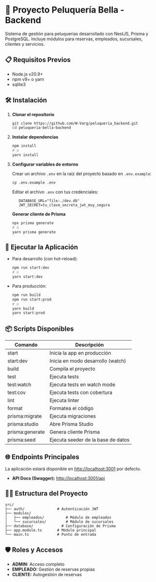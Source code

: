 # 🚀 Proyecto Peluquería Bella - Backend

Sistema de gestión para peluquerías desarrollado con NestJS, Prisma y PostgreSQL. Incluye módulos para reservas, empleados, sucursales, clientes y servicios.

## 📋 Requisitos Previos

- Node.js v20.9+
- npm v9+ o yarn
- sqlite3

## 🛠 Instalación

1. **Clonar el repositorio**

   ```bash
   git clone https://github.com/W-Varg/peluqueria_backend.git
   cd peluqueria-bella-backend
   ```

2. **Instalar dependencias**

   ```bash
   npm install
   # o
   yarn install
   ```

3. **Configurar variables de entorno**

   Crear un archivo `.env` en la raíz del proyecto basado en `.env.example`:

   ```bash
   cp .env.example .env
   ```

   Editar el archivo `.env` con tus credenciales:

   ```env
      DATABASE_URL="file:./dev.db"
      JWT_SECRET=tu_clave_secreta_jwt_muy_segura

   ```

   **Generar cliente de Prisma**

      ```bash
      npx prisma generate
      # o
      yarn prisma generate
      ```


## 🚀 Ejecutar la Aplicación

- Para desarrollo (con hot-reload):

   ```bash
   npm run start:dev
   # o
   yarn start:dev
   ```

- Para producción:

   ```bash
   npm run build
   npm run start:prod
   # o
   yarn build
   yarn start:prod
   ```

## 📦 Scripts Disponibles

| Comando             | Descripción                                   |
| ------------------- | --------------------------------------------- |
| start               | Inicia la app en producción                   |
| start:dev           | Inicia en modo desarrollo (watch)             |
| build               | Compila el proyecto                           |
| test                | Ejecuta tests                                 |
| test:watch          | Ejecuta tests en watch mode                   |
| test:cov            | Ejecuta tests con cobertura                   |
| lint                | Ejecuta linter                                |
| format              | Formatea el código                            |
| prisma:migrate      | Ejecuta migraciones                           |
| prisma:studio       | Abre Prisma Studio                            |
| prisma:generate     | Genera cliente Prisma                         |
| prisma:seed         | Ejecuta seeder de la base de datos            |

## 🌐 Endpoints Principales

La aplicación estará disponible en [http://localhost:3001](http://localhost:3001) por defecto.

- **API Docs (Swagger):** [http://localhost:3001/api](http://localhost:3001/api)

## 🧑‍💻 Estructura del Proyecto

```plaintext
src/
├── auth/               # Autenticación JWT
├── modules/
│   ├── empleados/          # Módulo de empleados
│   └── sucursales/         # Módulo de sucursales
├── database/             # Configuración de Prisma
├── app.module.ts       # Módulo principal
└── main.ts             # Punto de entrada
```

## 🛡️ Roles y Accesos

- **ADMIN:** Acceso completo  
- **EMPLEADO:** Gestión de reservas propias  
- **CLIENTE:** Autogestión de reservas  
